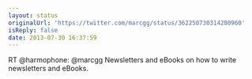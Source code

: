 ```yaml
---
layout: status
originalUrl: 'https://twitter.com/marcgg/status/362250730314280960'
isReply: false
date: 2013-07-30 16:37:59
---
```


RT @harmophone: @marcgg Newsletters and eBooks on how to write newsletters and eBooks.
